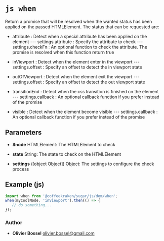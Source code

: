 


<!-- @namespace    sugar.js.dom -->

# ```js when ```


Return a promise that will be resolved when the wanted status has been applied on the passed HTMLElement.
The status that can be requested are:
- attribute : Detect when a special attribute has been applied on the element
--- settings.attribute : Specify the attribute to check
--- settings.checkFn : An optional function to check the attribute. The promise is resolved when this function return true

- inViewport : Detect when the element enter in the viewport
--- settings.offset : Specify an offset to detect the in viewport state

- outOfViewport : Detect when the element exit the viewport
--- settings.offset : Specify an offset to detect the out viewport state

- transitionEnd : Detect when the css transition is finished on the element
--- settings.callback : An optional callback function if you prefer instead of the promise

- visible : Detect when the element become visible
--- settings.callback : An optional callback function if you prefer instead of the promise

## Parameters

- **$node**  HTMLElement: The HTMLElement to check

- **state**  String: The state to check on the HTMLElement

- **settings** ([object Object]) Object: The settings to configure the check process



## Example (js)

```js
import when from '@coffeekraken/sugar/js/dom/when';
when(myCoolNode, 'inViewport').then(() => {
   // do something...
});
```


### Author
- **Olivier Bossel** <a href="mailto:olivier.bossel@gmail.com">olivier.bossel@gmail.com</a> 



